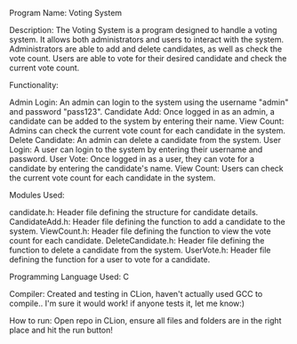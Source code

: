 Program Name: Voting System

Description:
The Voting System is a program designed to handle a voting system. It allows both administrators and users to interact with the system. Administrators are able to add and delete candidates, as well as check the vote count. Users are able to vote for their desired candidate and check the current vote count.

Functionality:

Admin Login: An admin can login to the system using the username "admin" and password "pass123".
Candidate Add: Once logged in as an admin, a candidate can be added to the system by entering their name.
View Count: Admins can check the current vote count for each candidate in the system.
Delete Candidate: An admin can delete a candidate from the system.
User Login: A user can login to the system by entering their username and password.
User Vote: Once logged in as a user, they can vote for a candidate by entering the candidate's name.
View Count: Users can check the current vote count for each candidate in the system.

Modules Used:

candidate.h: Header file defining the structure for candidate details.
CandidateAdd.h: Header file defining the function to add a candidate to the system.
ViewCount.h: Header file defining the function to view the vote count for each candidate.
DeleteCandidate.h: Header file defining the function to delete a candidate from the system.
UserVote.h: Header file defining the function for a user to vote for a candidate.

Programming Language Used: C

Compiler: Created and testing in CLion, haven't actually used GCC to compile.. I'm sure it would work! if anyone tests it, let me know:)

How to run: Open repo in CLion, ensure all files and folders are in the right place and hit the run button!
